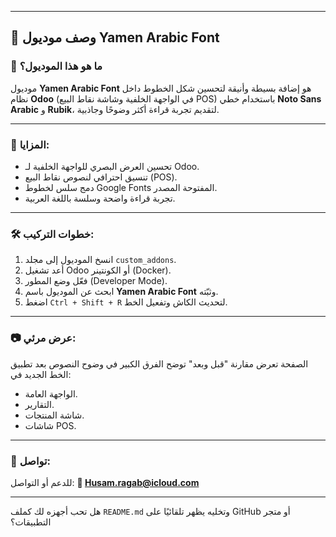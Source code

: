 
---

## 📝 **وصف موديول Yamen Arabic Font**

### 🎯 ما هو هذا الموديول؟

موديول **Yamen Arabic Font** هو إضافة بسيطة وأنيقة لتحسين شكل الخطوط داخل نظام **Odoo** (في الواجهة الخلفية وشاشة نقاط البيع POS) باستخدام خطي **Noto Sans Arabic** و **Rubik**، لتقديم تجربة قراءة أكثر وضوحًا وجاذبية.

---

### 🚀 المزايا:

* تحسين العرض البصري للواجهة الخلفية لـ Odoo.
* تنسيق احترافي لنصوص نقاط البيع (POS).
* دمج سلس لخطوط Google Fonts المفتوحة المصدر.
* تجربة قراءة واضحة وسلسة باللغة العربية.

---

### 🛠️ خطوات التركيب:

1. انسخ الموديول إلى مجلد `custom_addons`.
2. أعد تشغيل Odoo أو الكونتينر (Docker).
3. فعّل وضع المطور (Developer Mode).
4. ابحث عن الموديول باسم **Yamen Arabic Font** وثبّته.
5. اضغط `Ctrl + Shift + R` لتحديث الكاش وتفعيل الخط.

---

### 📷 عرض مرئي:

الصفحة تعرض مقارنة "قبل وبعد" توضح الفرق الكبير في وضوح النصوص بعد تطبيق الخط الجديد في:

* الواجهة العامة.
* التقارير.
* شاشة المنتجات.
* شاشات POS.

---

### 📩 تواصل:

للدعم أو التواصل:
**📧 [Husam.ragab@icloud.com](mailto:Husam.ragab@icloud.com)**

---

هل تحب أجهزه لك كملف `README.md` وتخليه يظهر تلقائيًا على GitHub أو متجر التطبيقات؟
